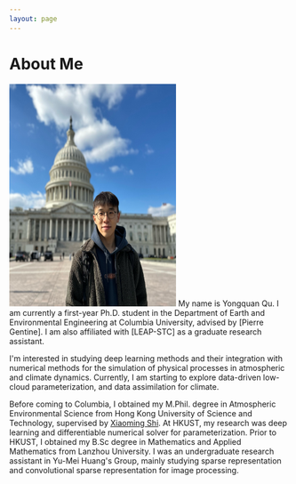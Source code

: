 ```yaml
---
layout: page
---
```


# About Me

<img src="/images/yongquanqu01.JPG" class="floatpic" width="300" height="400">
My name is Yongquan Qu.  I am currently a first-year Ph.D. student in the Department of
Earth and Environmental Engineering at Columbia University, advised by [Pierre Gentine]. 
I am also affiliated with [LEAP-STC] as a graduate research assistant.

I'm interested in studying deep learning methods and their integration with numerical methods 
for the simulation of physical processes in atmospheric and climate dynamics. Currently, I am starting 
to explore data-driven low-cloud parameterization, and data assimilation for climate.

Before coming to Columbia, I obtained my M.Phil. degree in Atmospheric Environmental Science from Hong Kong University of 
Science and Technology, supervised by [Xiaoming Shi]. At HKUST, my research was deep learning and differentiable numerical 
solver for parameterization. Prior to HKUST, I obtained my B.Sc degree in Mathematics and Applied Mathematics from Lanzhou 
University. I was an undergraduate research assistant in Yu-Mei Huang's Group, mainly studying sparse representation and
convolutional sparse representation for image processing.

[Pierre Gentine]: https://gentinelab.eee.columbia.edu/people/pierre-gentine
[Xiaoming Shi]: https://shixm.people.ust.hk/about/
[LEAP-STC]: https://leap.columbia.edu
